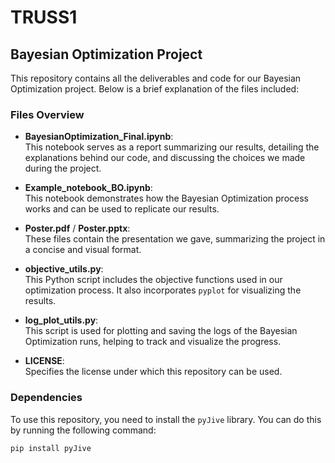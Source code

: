 # TRUSS1

## Bayesian Optimization Project

This repository contains all the deliverables and code for our Bayesian Optimization project. Below is a brief explanation of the files included:

### Files Overview

- **BayesianOptimization_Final.ipynb**:  
  This notebook serves as a report summarizing our results, detailing the explanations behind our code, and discussing the choices we made during the project.

- **Example_notebook_BO.ipynb**:  
  This notebook demonstrates how the Bayesian Optimization process works and can be used to replicate our results.

- **Poster.pdf** / **Poster.pptx**:  
  These files contain the presentation we gave, summarizing the project in a concise and visual format.

- **objective_utils.py**:  
  This Python script includes the objective functions used in our optimization process. It also incorporates `pyplot` for visualizing the results.

- **log_plot_utils.py**:  
  This script is used for plotting and saving the logs of the Bayesian Optimization runs, helping to track and visualize the progress.

- **LICENSE**:  
  Specifies the license under which this repository can be used.

### Dependencies
To use this repository, you need to install the `pyJive` library. You can do this by running the following command:

```bash
pip install pyJive


